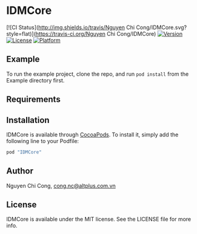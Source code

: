 # IDMCore

[![CI Status](http://img.shields.io/travis/Nguyen Chi Cong/IDMCore.svg?style=flat)](https://travis-ci.org/Nguyen Chi Cong/IDMCore)
[![Version](https://img.shields.io/cocoapods/v/IDMCore.svg?style=flat)](http://cocoapods.org/pods/IDMCore)
[![License](https://img.shields.io/cocoapods/l/IDMCore.svg?style=flat)](http://cocoapods.org/pods/IDMCore)
[![Platform](https://img.shields.io/cocoapods/p/IDMCore.svg?style=flat)](http://cocoapods.org/pods/IDMCore)

## Example

To run the example project, clone the repo, and run `pod install` from the Example directory first.

## Requirements

## Installation

IDMCore is available through [CocoaPods](http://cocoapods.org). To install
it, simply add the following line to your Podfile:

```ruby
pod "IDMCore"
```

## Author

Nguyen Chi Cong, cong.nc@altplus.com.vn

## License

IDMCore is available under the MIT license. See the LICENSE file for more info.
